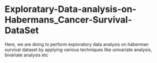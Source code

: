 # Exploratary-Data-analysis-on-Habermans_Cancer-Survival-DataSet
Here, we are doing to perform exploratory data analysis on haberman survival dataset by applying various techniques like univariate analysis, bivariate analysis etc
